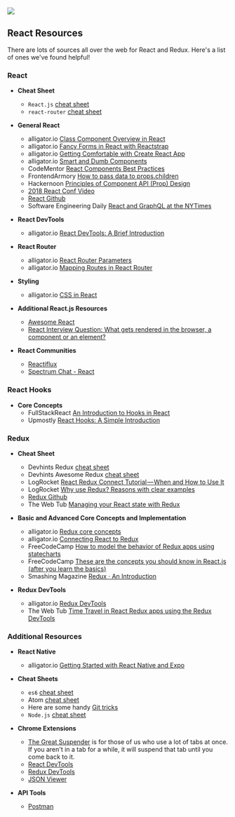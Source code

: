 # ![](https://ga-dash.s3.amazonaws.com/production/assets/logo-9f88ae6c9c3871690e33280fcf557f33.png)

## React Resources
There are lots of sources all over the web for React and Redux. Here's a list of ones we've found helpful!

### React

* **Cheat Sheet**
  * `React.js` [cheat sheet](https://devhints.io/react)
  *  `react-router` [cheat sheet](https://devhints.io/react-router)

* **General React**
  * alligator.io [Class Component Overview in React](https://alligator.io/react/class-components/)
  * alligator.io [Fancy Forms in React with Reactstrap](https://alligator.io/react/fancy-forms-reactstrap/)
  * alligator.io [Getting Comfortable with Create React App](https://alligator.io/react/create-react-app/)
  * alligator.io [Smart and Dumb Components](https://alligator.io/react/smart-dumb-components/)
  * CodeMentor [React Components Best Practices](https://www.codementor.io/faizanhaider/react-components-best-practices-9xcbq5uwe)
  * FrontendArmory [How to pass data to props.children](https://frontarm.com/articles/passing-data-props-children/)
  * Hackernoon [Principles of Component API (Prop) Design](https://hackernoon.com/principles-of-component-api-prop-design-bb20cd58da54)
  * [2018 React Conf Video](https://youtu.be/dpw9EHDh2bM)
  * [React Github](https://reactjs.org/)
  * Software Engineering Daily [React and GraphQL at the NYTimes](https://softwareengineeringdaily.com/2018/10/22/react-and-graphql-at-the-nytimes/)

* **React DevTools**
  * alligator.io [React DevTools: A Brief Introduction](https://alligator.io/react/react-devtools-intro/)

* **React Router**
  * alligator.io [React Router Parameters](https://alligator.io/react/react-router-parameters/)
  * alligator.io [Mapping Routes in React Router](https://alligator.io/react/react-router-map-to-routes/)

* **Styling**
  * alligator.io [CSS in React](https://alligator.io/react/react-css/)

* **Additional React.js Resources**
  * [Awesome React](https://github.com/enaqx/awesome-react)
  * [React Interview Question: What gets rendered in the browser, a component or an element?](https://medium.freecodecamp.org/react-interview-question-what-gets-rendered-in-the-browser-a-component-or-an-element-1b3eac777c85)

* **React Communities**
  * [Reactiflux](https://www.reactiflux.com/)
  * [Spectrum Chat - React](https://spectrum.chat/react)

### React Hooks

* **Core Concepts**
  * FullStackReact [An Introduction to Hooks in React](https://www.fullstackreact.com/articles/an-introduction-to-hooks-in-react/)
  * Upmostly [React Hooks: A Simple Introduction](https://medium.com/@upmostly/react-hooks-a-simple-introduction-aa3b319b6a12)

### Redux

* **Cheat Sheet**
  * Devhints Redux [cheat sheet](https://devhints.io/redux)
  * Devhints Awesome Redux [cheat sheet](https://devhints.io/awesome-redux)
  * LogRocket [React Redux Connect Tutorial — When and How to Use It](https://blog.logrocket.com/react-redux-connect-when-and-how-to-use-it-f2a1edab2013)
  * LogRocket [Why use Redux? Reasons with clear examples](https://blog.logrocket.com/why-use-redux-reasons-with-clear-examples-d21bffd5835)
  * [Redux Github](https://github.com/reduxjs/redux)
  * The Web Tub [Managing your React state with Redux](https://medium.com/the-web-tub/managing-your-react-state-with-redux-affab72de4b1)

* **Basic and Advanced Core Concepts and Implementation**
  * alligator.io [Redux core concepts](https://alligator.io/redux/redux-intro/)
  * alligator.io [Connecting React to Redux](https://alligator.io/react/react-redux/)
  * FreeCodeCamp [How to model the behavior of Redux apps using statecharts](https://medium.freecodecamp.org/how-to-model-the-behavior-of-redux-apps-using-statecharts-5e342aad8f66)
  * FreeCodeCamp [These are the concepts you should know in React.js (after you learn the basics)](https://medium.freecodecamp.org/these-are-the-concepts-you-should-know-in-react-js-after-you-learn-the-basics-ee1d2f4b8030)
  * Smashing Magazine [Redux · An Introduction](https://www.smashingmagazine.com/2016/06/an-introduction-to-redux/)

* **Redux DevTools**
  * alligator.io [Redux DevTools](https://alligator.io/angular/ngrx-store-redux-devtools/)
  * The Web Tub [Time Travel in React Redux apps using the Redux DevTools](https://medium.com/the-web-tub/time-travel-in-react-redux-apps-using-the-redux-devtools-5e94eba5e7c0)


### Additional Resources

* **React Native**
  * alligator.io [Getting Started with React Native and Expo](https://alligator.io/react/react-native-getting-started/)

* **Cheat Sheets**
  * `es6` [cheat sheet](https://devhints.io/es6)
  * Atom [cheat sheet](https://devhints.io/atom)
  * Here are some handy [Git tricks](https://devhints.io/git-tricks)
  * `Node.js` [cheat sheet](https://devhints.io/nodejs)

* **Chrome Extensions**
  * [The Great Suspender](https://chrome.google.com/webstore/detail/the-great-suspender/klbibkeccnjlkjkiokjodocebajanakg?hl=en) is for those of us who use a lot of tabs at once. If you aren't in a tab for a while, it will suspend that tab until you come back to it.
  * [React DevTools](https://chrome.google.com/webstore/detail/react-developer-tools/fmkadmapgofadopljbjfkapdkoienihi?hl=en)
  * [Redux DevTools](https://chrome.google.com/webstore/detail/redux-devtools/lmhkpmbekcpmknklioeibfkpmmfibljd?hl=en)
  * [JSON Viewer](https://chrome.google.com/webstore/detail/json-viewer/gbmdgpbipfallnflgajpaliibnhdgobh?hl=en-US)

* **API Tools**
  * [Postman](https://www.getpostman.com/postman)
